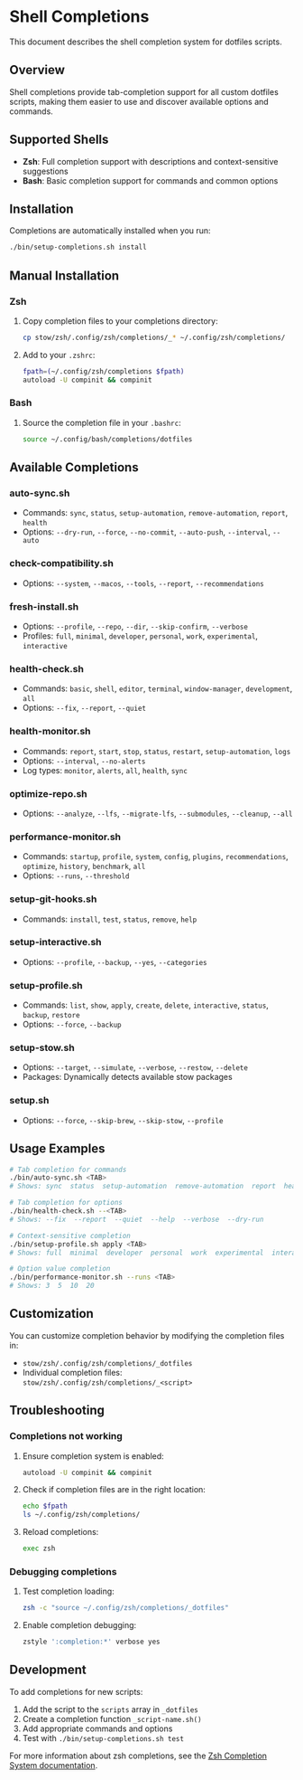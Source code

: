 # Shell Completions

This document describes the shell completion system for dotfiles scripts.

## Overview

Shell completions provide tab-completion support for all custom dotfiles scripts,
making them easier to use and discover available options and commands.

## Supported Shells

- **Zsh**: Full completion support with descriptions and context-sensitive suggestions
- **Bash**: Basic completion support for commands and common options

## Installation

Completions are automatically installed when you run:

```bash
./bin/setup-completions.sh install
```

## Manual Installation

### Zsh

1. Copy completion files to your completions directory:

   ```bash
   cp stow/zsh/.config/zsh/completions/_* ~/.config/zsh/completions/
   ```

2. Add to your `.zshrc`:

   ```bash
   fpath=(~/.config/zsh/completions $fpath)
   autoload -U compinit && compinit
   ```

### Bash

1. Source the completion file in your `.bashrc`:

   ```bash
   source ~/.config/bash/completions/dotfiles
   ```

## Available Completions

### auto-sync.sh

- Commands: `sync`, `status`, `setup-automation`, `remove-automation`,
  `report`, `health`
- Options: `--dry-run`, `--force`, `--no-commit`, `--auto-push`,
  `--interval`, `--auto`

### check-compatibility.sh

- Options: `--system`, `--macos`, `--tools`, `--report`,
  `--recommendations`

### fresh-install.sh

- Options: `--profile`, `--repo`, `--dir`, `--skip-confirm`, `--verbose`
- Profiles: `full`, `minimal`, `developer`, `personal`, `work`,
  `experimental`, `interactive`

### health-check.sh

- Commands: `basic`, `shell`, `editor`, `terminal`, `window-manager`,
  `development`, `all`
- Options: `--fix`, `--report`, `--quiet`

### health-monitor.sh

- Commands: `report`, `start`, `stop`, `status`, `restart`,
  `setup-automation`, `logs`
- Options: `--interval`, `--no-alerts`
- Log types: `monitor`, `alerts`, `all`, `health`, `sync`

### optimize-repo.sh

- Options: `--analyze`, `--lfs`, `--migrate-lfs`, `--submodules`,
  `--cleanup`, `--all`

### performance-monitor.sh

- Commands: `startup`, `profile`, `system`, `config`, `plugins`,
  `recommendations`, `optimize`, `history`, `benchmark`, `all`
- Options: `--runs`, `--threshold`

### setup-git-hooks.sh

- Commands: `install`, `test`, `status`, `remove`, `help`

### setup-interactive.sh

- Options: `--profile`, `--backup`, `--yes`, `--categories`

### setup-profile.sh

- Commands: `list`, `show`, `apply`, `create`, `delete`, `interactive`,
  `status`, `backup`, `restore`
- Options: `--force`, `--backup`

### setup-stow.sh

- Options: `--target`, `--simulate`, `--verbose`, `--restow`, `--delete`
- Packages: Dynamically detects available stow packages

### setup.sh

- Options: `--force`, `--skip-brew`, `--skip-stow`, `--profile`

## Usage Examples

```bash
# Tab completion for commands
./bin/auto-sync.sh <TAB>
# Shows: sync  status  setup-automation  remove-automation  report  health

# Tab completion for options
./bin/health-check.sh --<TAB>
# Shows: --fix  --report  --quiet  --help  --verbose  --dry-run

# Context-sensitive completion
./bin/setup-profile.sh apply <TAB>
# Shows: full  minimal  developer  personal  work  experimental  interactive

# Option value completion
./bin/performance-monitor.sh --runs <TAB>
# Shows: 3  5  10  20
```

## Customization

You can customize completion behavior by modifying the completion files in:

- `stow/zsh/.config/zsh/completions/_dotfiles`
- Individual completion files: `stow/zsh/.config/zsh/completions/_<script>`

## Troubleshooting

### Completions not working

1. Ensure completion system is enabled:

   ```bash
   autoload -U compinit && compinit
   ```

2. Check if completion files are in the right location:

   ```bash
   echo $fpath
   ls ~/.config/zsh/completions/
   ```

3. Reload completions:

   ```bash
   exec zsh
   ```

### Debugging completions

1. Test completion loading:

   ```bash
   zsh -c "source ~/.config/zsh/completions/_dotfiles"
   ```

2. Enable completion debugging:

   ```bash
   zstyle ':completion:*' verbose yes
   ```

## Development

To add completions for new scripts:

1. Add the script to the `scripts` array in `_dotfiles`
2. Create a completion function `_script-name.sh()`
3. Add appropriate commands and options
4. Test with `./bin/setup-completions.sh test`

For more information about zsh completions, see the
[Zsh Completion System documentation](http://zsh.sourceforge.net/Doc/Release/Completion-System.html).

